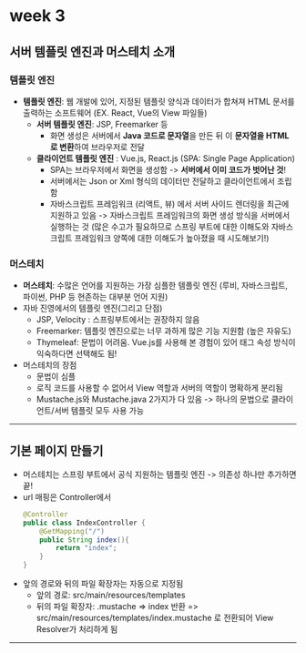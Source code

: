 # week 3

## 서버 템플릿 엔진과 머스테치 소개 
### 템플릿 엔진
* **템플릿 엔진**: 웹 개발에 있어, 지정된 템플릿 양식과 데이터가 합쳐져 HTML 문서를 출력하는 소프트웨어 (EX. React, Vue의 View 파일들)
    * **서버 템플릿 엔진**: JSP, Freemarker 등 
        * 화면 생성은 서버에서 **Java 코드로 문자열**을 만든 뒤 이 **문자열을 HTML로 변환**하여 브라우저로 전달 
    * **클라이언트 템플릿 엔진** : Vue.js, React.js (SPA: Single Page Application)
        * SPA는 브라우저에서 화면을 생성함 -> **서버에서 이미 코드가 벗어난 것**! 
        * 서버에서는 Json or Xml 형식의 데이터만 전달하고 클라이언트에서 조립함 
        * 자바스크립트 프레임워크 (리액트, 뷰) 에서 서버 사이드 렌더링을 최근에 지원하고 있음 -> 자바스크립트 프레임워크의 화면 생성 방식을 서버에서 실행하는 것 (많은 수고가 필요하므로 스프링 부트에 대한 이해도와 자바스크립트 프레임워크 양쪽에 대한 이해도가 높아졌을 때 시도해보기!)
### 머스테치 
* **머스테치**: 수많은 언어를 지원하는 가장 심플한 템플릿 엔진 (루비, 자바스크립트, 파이썬, PHP 등 현존하는 대부분 언어 지원)
* 자바 진영에서의 템플릿 엔진(그리고 단점) 
    * JSP, Velocity : 스프링부트에서는 권장하지 않음
    * Freemarker: 템플릿 엔진으로는 너무 과하게 많은 기능 지원함 (높은 자유도)
    * Thymeleaf: 문법이 어려움. Vue.js를 사용해 본 경험이 있어 태그 속성 방식이 익숙하다면 선택해도 됨!
* 머스테치의 장점 
    * 문법이 심플
    * 로직 코드를 사용할 수 없어서 View 역할과 서버의 역할이 명확하게 분리됨
    * Mustache.js와 Mustache.java 2가지가 다 있음 -> 하나의 문법으로 클라이언트/서버 템플릿 모두 사용 가능 
---

## 기본 페이지 만들기 
* 머스테치는 스프링 부트에서 공식 지원하는 템플릿 엔진 -> 의존성 하나만 추가하면 끝!
* url 매핑은 Controller에서 
    ```java  
    @Controller
    public class IndexController {
        @GetMapping("/")
        public String index(){
            return "index"; 
        }
    }
    ```
* 앞의 경로와 뒤의 파일 확장자는 자동으로 지정됨 
    * 앞의 경로: src/main/resources/templates 
    * 뒤의 파일 확장자: .mustache => index 반환 
     => src/main/resources/templates/index.mustache 로 전환되어 View Resolver가 처리하게 됨 
---

